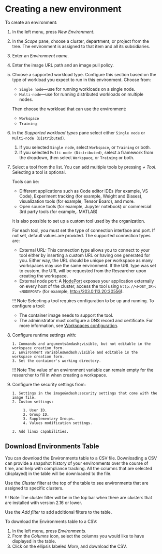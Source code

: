 # Creating a new environment

To create an environment:

1. In the left menu, press *New Environment*.
2. In the *Scope* pane, choose a cluster, department, or project from the tree. The environment is assigned to that item and all its subsidiaries.
3. Enter an *Environment name*.
4. Enter the image URL path and an image pull policy.
5. Choose a supported workload type. Configure this section based on the type of workload you expect to run in this environment. Choose from:

      * `Single node`&mdash;use for running workloads on a single node.
      * `Multi-node`&mdash;use for running distributed workloads on multiple nodes.

    Then choose the workload that can use the environment:

      * `Workspace`
      * `Training`
6. In the *Supported workload types* pane select either `Single node` or `Multi-node (Distributed)`.

      1. If you selected `Single node`, select `Workspace`, or `Training` or both.
      2. If you selected `Multi-node (Distributed)`, select a framework from the dropdown, then select `Workspace`, or `Training` or both.

7. Select a tool from the list. You can add multiple tools by pressing *+ Tool*. Selecting a tool is optional.

    Tools can be:

      * Different applications such as Code editor IDEs (for example, VS Code), Experiment tracking (for example, Weight and Biases), visualization tools (for example, Tensor Board), and more.
      * Open source tools (for example, Jupyter notebook) or commercial 3rd party tools (for example,. MATLAB)

    It is also possible to set up a custom tool used by the organization.

    For each tool, you must set the type of connection interface and port. If not set, default values are provided. The supported connection types are:

      * External URL:  This connection type allows you to connect to your tool either by inserting a custom URL or having one generated for you. Either way, the URL should be unique per workspace as many workspaces may use the same environment. If the URL type was set to custom, the URL will be requested from the Researcher upon creating the workspace.
      * External node port: A [NodePort](../../../../admin/runai-setup/config/allow-external-access-to-containers.md) exposes your application externally on every host of the cluster, access the tool using `http://<HOST_IP>:<NODEPORT>` (for example, http://203.0.113.20:30556).

    !!! Note
        Selecting a tool requires configuration to be up and running. To configure a tool:

    * The container image needs to support the tool.
    * The administrator must configure a DNS record and certificate. For more information, see [Workspaces configuration](../../../../admin/runai-setup/config/allow-external-access-to-containers.md#workspaces-configuration).

8. Configure runtime settings with:

       1. Commands and arguments&mdash;visible, but not editable in the workspace creation form.
       2. Environment variables&mdash;visible and editable in the workspace creation form.
       3. Set the container's working directory.

    !!! Note
        The value of an environment variable can remain empty for the researcher to fill in when creating a workspace.

9. Configure the security settings from:

       1. Settings in the image&mdash;security settings that come with the image file. 
       2. Custom settings:
   
            1. User ID.
            2. Group ID.
            3. Supplementary Groups.
            4. Values modification settings.
    
       3. Add linux capabilities.

## Download Environments Table

You can download the Environments table to a CSV file. Downloading a CSV can provide a snapshot history of your environments over the course of time, and help with compliance tracking. All the columns that are selected (displayed) in the table will be downloaded to the file.

Use the *Cluster* filter at the top of the table to see environments that are assigned to specific clusters.

!!! Note
    The cluster filter will be in the top bar when there are clusters that are installed with version 2.16 or lower.

Use the *Add filter* to add additional filters to the table.

To download the Environments table to a CSV:

1. In the left menu, press *Environments*.
2. From the *Columns* icon, select the columns you would like to have displayed in the table.
3. Click on the ellipsis labeled *More*, and download the CSV.

